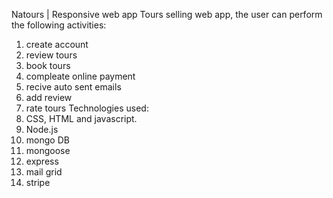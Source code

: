 Natours | Responsive web app
Tours selling web app, the user can perform the following activities:

1. create account
2. review tours
3. book tours
4. compleate online payment
5. recive auto sent emails
6. add review
7. rate tours
   Technologies used:
8. CSS, HTML and javascript.
9. Node.js
10. mongo DB
11. mongoose
12. express
13. mail grid
14. stripe
